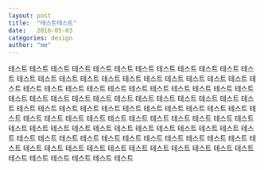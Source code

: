 ```yaml
---
layout: post
title:  "테스트테스트"
date:   2016-05-03
categories: design
author: "me"
---
```

테스트 테스트 테스트 테스트 테스트 테스트 테스트 테스트 테스트 테스트 테스트 테스트 테스트 테스트 테스트 테스트 테스트 테스트 테스트 테스트 테스트 테스트 테스트 테스트 테스트 테스트 테스트 테스트 테스트 테스트 테스트 테스트 테스트 테스트 테스트 테스트 테스트 테스트 테스트 테스트 테스트 테스트 테스트 테스트 테스트 테스트 테스트 테스트 테스트 테스트 테스트 테스트 테스트 테스트 테스트 테스트 테스트 테스트 테스트 테스트 테스트 테스트 테스트 테스트 테스트 테스트 테스트 테스트 테스트 테스트 테스트 테스트 테스트 테스트 테스트 테스트 테스트 테스트 테스트 테스트 테스트 테스트 테스트 테스트 테스트 테스트 테스트 테스트 테스트 테스트 테스트 테스트 테스트 테스트 테스트 테스트 테스트 테스트 테스트 테스트 테스트 테스트 테스트 테스트 테스트 테스트 테스트 테스트 테스트 테스트 테스트 
